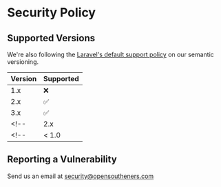 # Security Policy

## Supported Versions

We're also following the [Laravel's default support policy](https://laravel.com/docs/master/releases#support-policy) on our semantic versioning.

| Version | Supported          |
| ------- | ------------------ |
| 1.x     | :x:                |
| 2.x     | :white_check_mark: |
| 3.x     | :white_check_mark: |
<!-- | 2.x     | :white_check_mark: | -->
<!-- | < 1.0   | :x:                | -->

## Reporting a Vulnerability

Send us an email at security@opensoutheners.com
